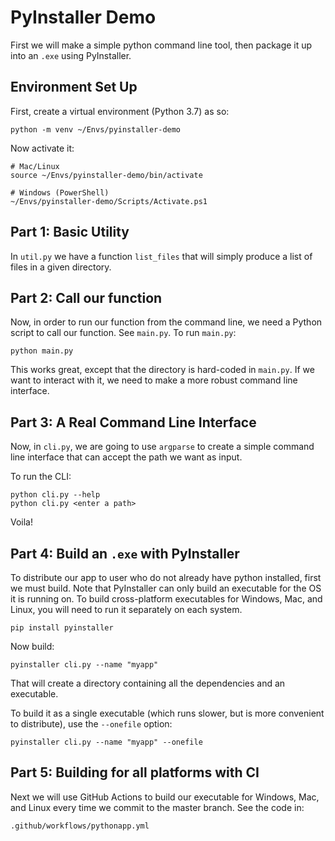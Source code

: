 PyInstaller Demo
================

First we will make a simple python command line tool, then package it up into an `.exe`
using PyInstaller.


Environment Set Up
------------------

First, create a virtual environment (Python 3.7) as so:
```
python -m venv ~/Envs/pyinstaller-demo
```

Now activate it:
```
# Mac/Linux
source ~/Envs/pyinstaller-demo/bin/activate

# Windows (PowerShell)
~/Envs/pyinstaller-demo/Scripts/Activate.ps1
```


Part 1: Basic Utility
---------------------

In `util.py` we have a function `list_files` that will simply produce a list of files
in a given directory.


Part 2: Call our function
-------------------------

Now, in order to run our function from the command line, we need a Python script to
call our function. See `main.py`. To run `main.py`:

```
python main.py
```

This works great, except that the directory is hard-coded in `main.py`. If we want to
interact with it, we need to make a more robust command line interface.


Part 3: A Real Command Line Interface
-------------------------------------

Now, in `cli.py`, we are going to use `argparse` to create a simple command line
interface that can accept the path we want as input.

To run the CLI:

```
python cli.py --help
python cli.py <enter a path>
```

Voila!


Part 4: Build an `.exe` with PyInstaller
----------------------------------------

To distribute our app to user who do not already have python installed, first we
must build. Note that PyInstaller can only build an executable for the OS it is
running on. To build cross-platform executables for Windows, Mac, and Linux, you
will need to run it separately on each system.

```
pip install pyinstaller
```

Now build:

```
pyinstaller cli.py --name "myapp"
```

That will create a directory containing all the dependencies and an executable.

To build it as a single executable (which runs slower, but is more convenient to
distribute), use the `--onefile` option:

```
pyinstaller cli.py --name "myapp" --onefile
```


Part 5: Building for all platforms with CI
------------------------------------------

Next we will use GitHub Actions to build our executable for Windows, Mac, and
Linux every time we commit to the master branch. See the code in:

```
.github/workflows/pythonapp.yml
```
